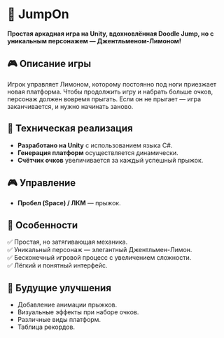 # 🍋 JumpOn

**Простая аркадная игра на Unity, вдохновлённая Doodle Jump, но с уникальным персонажем — Джентльменом-Лимоном!**

## 🎮 Описание игры

Игрок управляет Лимоном, которому постоянно под ноги приезжает новая платформа. Чтобы продолжить игру и набрать больше очков, персонаж должен вовремя прыгать. Если он не прыгает — игра заканчивается, и нужно начинать заново.

## 🔧 Техническая реализация

- **Разработано на Unity** с использованием языка C#.
- **Генерация платформ** осуществляется динамически.
- **Счётчик очков** увеличивается за каждый успешный прыжок.

## 🎮 Управление

- **Пробел (Space) / ЛКМ** — прыжок.

## 🚀 Особенности

✅ Простая, но затягивающая механика.  
✅ Уникальный персонаж — элегантный Джентльмен-Лимон.  
✅ Бесконечный игровой процесс с увеличением сложности.  
✅ Лёгкий и понятный интерфейс.

## 📌 Будущие улучшения

- Добавление анимации прыжков.
- Визуальные эффекты при наборе очков.
- Различные виды платформ.
- Таблица рекордов.


